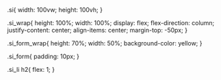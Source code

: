 .si{
    width: 100vw;
    height: 100vh;
}

.si_wrap{
    height: 100%;
    width: 100%;
    display: flex;
    flex-direction: column;
    justify-content: center;
    align-items: center;
    margin-top: -50px;
}

.si_form_wrap{
    height: 70%;
    width: 50%;
    background-color: yellow;
}

.si_form{
    padding: 10px;
}



.si_li h2{
    flex: 1;
}